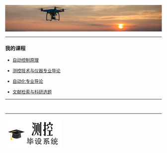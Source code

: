 ![GMU](image/banner.png)

---

### 我的课程

- [自动控制原理](AutoControl)

- [测控技术与仪器专业导论](IntroMC)

- [自动化专业导论](ItroAC)

- [文献检索与科研选题](InfoRet)

---

&nbsp;
&nbsp;

---

[![毕设选题系统](image/logo.gif)](https://bs.liuchaos.cn/)
